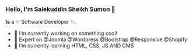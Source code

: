 ### Hello, I'm Salekuddin Sheikh Sumon 👋


**Is** a ✨ Software Developer ✨.

- 🔭 I’m currently working on something cool!
- :rocket: Expert on @Joomla @Wordpress @Bootstrap @Responsive @Shopify
- 🌱 I’m currently learning HTML, CSS, JS AND CMS

<!--
**Salekuddin Sheikh Sumon** is a ✨ Software Developer ✨ repository because its `README.md` (this file) appears on your GitHub profile.

- 👯 I’m looking to collaborate on ...
- 🤔 I’m looking for help with ...
- 💬 Ask me about ...
- 📫 How to reach me: ...
- 😄 Pronouns: ...
- ⚡ Fun fact: ...
-->
